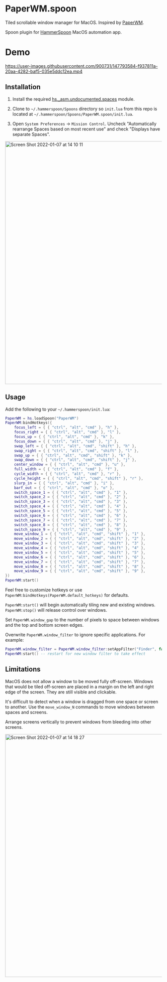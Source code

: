 # PaperWM.spoon

Tiled scrollable window manager for MacOS. Inspired by
[PaperWM](https://github.com/paperwm/PaperWM).

Spoon plugin for [HammerSpoon](https://www.hammerspoon.org) MacOS automation app.

# Demo

https://user-images.githubusercontent.com/900731/147793584-f937811a-20aa-4282-baf5-035e5ddc12ea.mp4

## Installation

1. Install the required
[hs._asm.undocumented.spaces](https://github.com/asmagill/hs._asm.undocumented.spaces)
module.

2. Clone to `~/.hammerspoon/Spoons` directory so `init.lua` from this repo is
located at `~/.hammerspoon/Spoons/PaperWM.spoon/init.lua`.

3. Open `System Preferences` -> `Mission Control`. Uncheck "Automatically
rearrange Spaces based on most recent use" and check "Displays have separate
Spaces".

<img width="780" alt="Screen Shot 2022-01-07 at 14 10 11" src="https://user-images.githubusercontent.com/900731/148595715-1f7a3509-1289-4d10-b64d-86b84c076b43.png">

## Usage

Add the following to your `~/.hammerspoon/init.lua`:

```lua
PaperWM = hs.loadSpoon("PaperWM")
PaperWM:bindHotkeys({
    focus_left = { { "ctrl", "alt", "cmd" }, "h" },
    focus_right = { { "ctrl", "alt", "cmd" }, "l" },
    focus_up = { { "ctrl", "alt", "cmd" }, "k" },
    focus_down = { { "ctrl", "alt", "cmd" }, "j" },
    swap_left = { { "ctrl", "alt", "cmd", "shift" }, "h" },
    swap_right = { { "ctrl", "alt", "cmd", "shift" }, "l" },
    swap_up = { { "ctrl", "alt", "cmd", "shift" }, "k" },
    swap_down = { { "ctrl", "alt", "cmd", "shift" }, "j" },
    center_window = { { "ctrl", "alt", "cmd" }, "u" },
    full_width = { { "ctrl", "alt", "cmd" }, "f" },
    cycle_width = { { "ctrl", "alt", "cmd" }, "r" },
    cycle_height = { { "ctrl", "alt", "cmd", "shift" }, "r" },
    slurp_in = { { "ctrl", "alt", "cmd" }, "i" },
    barf_out = { { "ctrl", "alt", "cmd" }, "o" },
    switch_space_1 = { { "ctrl", "alt", "cmd" }, "1" },
    switch_space_2 = { { "ctrl", "alt", "cmd" }, "2" },
    switch_space_3 = { { "ctrl", "alt", "cmd" }, "3" },
    switch_space_4 = { { "ctrl", "alt", "cmd" }, "4" },
    switch_space_5 = { { "ctrl", "alt", "cmd" }, "5" },
    switch_space_6 = { { "ctrl", "alt", "cmd" }, "6" },
    switch_space_7 = { { "ctrl", "alt", "cmd" }, "7" },
    switch_space_8 = { { "ctrl", "alt", "cmd" }, "8" },
    switch_space_9 = { { "ctrl", "alt", "cmd" }, "9" },
    move_window_1 = { { "ctrl", "alt", "cmd", "shift" }, "1" },
    move_window_2 = { { "ctrl", "alt", "cmd", "shift" }, "2" },
    move_window_3 = { { "ctrl", "alt", "cmd", "shift" }, "3" },
    move_window_4 = { { "ctrl", "alt", "cmd", "shift" }, "4" },
    move_window_5 = { { "ctrl", "alt", "cmd", "shift" }, "5" },
    move_window_6 = { { "ctrl", "alt", "cmd", "shift" }, "6" },
    move_window_7 = { { "ctrl", "alt", "cmd", "shift" }, "7" },
    move_window_8 = { { "ctrl", "alt", "cmd", "shift" }, "8" },
    move_window_9 = { { "ctrl", "alt", "cmd", "shift" }, "9" },
})
PaperWM:start()
```

Feel free to customize hotkeys or use
`PaperWM:bindHotkeys(PaperWM.default_hotkeys)` for defaults.

`PaperWM:start()` will begin automatically tiling new and existing windows. `PaperWM:stop()` will
release control over windows.

Set `PaperWM.window_gap` to the number of pixels to space between windows and
the top and bottom screen edges.

Overwrite `PaperWM.window_filter` to ignore specific applications. For example:

```lua
PaperWM.window_filter = PaperWM.window_filter:setAppFilter("Finder", false)
PaperWM:start() -- restart for new window filter to take effect
```

## Limitations

MacOS does not allow a window to be moved fully off-screen. Windows that would
be tiled off-screen are placed in a margin on the left and right edge of the
screen. They are still visible and clickable.

It's difficult to detect when a window is dragged from one space or screen to
another. Use the `move_window_N` commands to move windows between spaces and
screens.

Arrange screens vertically to prevent windows from bleeding into other screens.

<img width="780" alt="Screen Shot 2022-01-07 at 14 18 27" src="https://user-images.githubusercontent.com/900731/148595785-546f9086-9add-4731-8477-233b202378f4.png">
